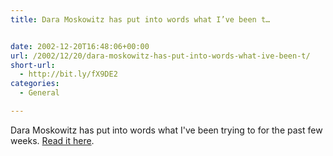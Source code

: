 ```yaml
---
title: Dara Moskowitz has put into words what I’ve been t…


date: 2002-12-20T16:48:06+00:00
url: /2002/12/20/dara-moskowitz-has-put-into-words-what-ive-been-t/
short-url:
  - http://bit.ly/fX9DE2
categories:
  - General

---
```

Dara Moskowitz has put into words what I've been trying to for the past few weeks. <a href="http://www.citypages.com/databank/23/1150/article10962.asp">Read it here</a>.